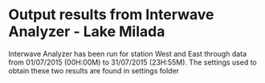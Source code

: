# Output results from Interwave Analyzer - Lake Milada 

Interwave Analyzer has been run for station West and East through data from 01/07/2015 (00H:00M) to  31/07/2015 (23H:55M). The settings used to obtain these two results are found in settings folder 
